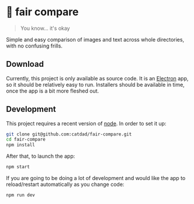 # 🎡 fair compare

> You know... it's okay

Simple and easy comparison of images and text across whole directories, with no confusing frills.

## Download

Currently, this project is only available as source code. It is an [Electron](https://www.electronjs.org/) app, so it should be relatively easy to run. Installers should be available in time, once the app is a bit more fleshed out.

## Development

This project requires a recent version of [node](https://nodejs.org/). In order to set it up:

```bash
git clone git@github.com:catdad/fair-compare.git
cd fair-compare
npm install
```

After that, to launch the app:

```bash
npm start
```

If you are going to be doing a lot of development and would like the app to reload/restart automatically as you change code:

```bash
npm run dev
```
